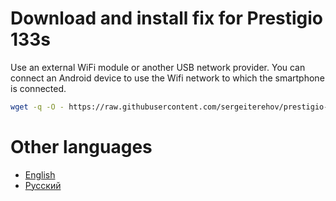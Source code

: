 # Download and install fix for Prestigio 133s

Use an external WiFi module or another USB network provider.
You can connect an Android device to use the Wifi network to which the smartphone is connected.

```bash
wget -q -O - https://raw.githubusercontent.com/sergeiterehov/prestigio-133s-ubuntu-fix/master/fix.sh | sudo bash
```

# Other languages

- [English](./blob/master/languages/en.readme.md)
- [Русский](./blob/master/languages/ru.readme.md)